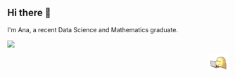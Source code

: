 ## Hi there 👋

I'm Ana, a recent Data Science and Mathematics graduate.

<!--&nbsp;![](https://komarev.com/ghpvc/?username=Ana-VR&color=brightgreen)

<p>&nbsp;<img align="center" src="https://github-readme-stats.vercel.app/api?username=Ana-VR&show_icons=true&rank_icon=github&locale=en" alt="ashishps1" /> -->

<img align="center" src="https://github-readme-stats.vercel.app/api/top-langs/?username=Ana-VR&layout=compact&hide_border=true&&langs_count=10&show_icons=true&theme=transparent" />
</p>

<p align="right">
    <img src="https://github.com/Ana-VR/Ana-VR/blob/main/images/typing_duck.gif?raw=true" style="width:47px;height:40px;">
    </p>

<!--**Ana-VR/Ana-VR** is a ✨ _special_ ✨ repository because its `README.md` (this file) appears on your GitHub profile.

- 🔭 I’m currently working on ...
- 🌱 I’m currently learning ...
- 👯 I’m looking to collaborate on ...
- 🤔 I’m looking for help with ...
- 💬 Ask me about ...
- 📫 How to reach me: ...
- 😄 Pronouns: ...
- ⚡ Fun fact: ...
-->
